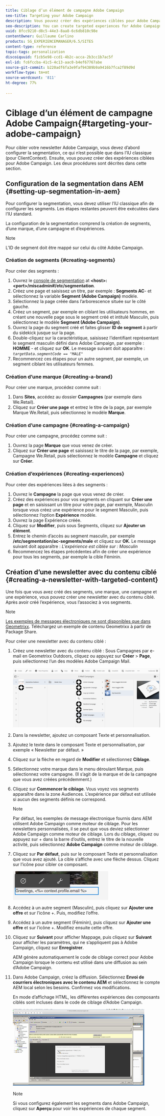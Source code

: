 ```yaml
---
title: Ciblage d’un élément de campagne Adobe Campaign
seo-title: Targeting your Adobe Campaign
description: Vous pouvez créer des expériences ciblées pour Adobe Campaign après la configuration de la segmentation
seo-description: You can create targeted experiences for Adobe Campaign after setting up segmentation
uuid: 8fcc9210-d8c5-44e3-8aa8-6c6db810c98e
contentOwner: Guillaume Carlino
products: SG_EXPERIENCEMANAGER/6.5/SITES
content-type: reference
topic-tags: personalization
discoiquuid: f1cb5e98-ccd1-4b2c-acca-2b3cc1b7ac5f
exl-id: fc6fccba-41c5-4c13-aac0-b4ef67767abe
source-git-commit: b220adf6fa3e9faf94389b9a9416b7fca2f89d9d
workflow-type: tm+mt
source-wordcount: '811'
ht-degree: 77%

---
```


# Ciblage d’un élément de campagne Adobe Campaign{#targeting-your-adobe-campaign}

Pour cibler votre newsletter Adobe Campaign, vous devez d’abord configurer la segmentation, ce qui n’est possible que dans l’IU classique (pour ClientContext). Ensuite, vous pouvez créer des expériences ciblées pour Adobe Campaign. Les deux procédures sont décrites dans cette section.

## Configuration de la segmentation dans AEM {#setting-up-segmentation-in-aem}

Pour configurer la segmentation, vous devez utiliser l’IU classique afin de configurer les segments. Les étapes restantes peuvent être exécutées dans l’IU standard.

La configuration de la segmentation comprend la création de segments, d’une marque, d’une campagne et d’expériences.

>[!NOTE]
>
>L’ID de segment doit être mappé sur celui du côté Adobe Campaign.

### Création de segments {#creating-segments}

Pour créer des segments :

1. Ouvrez le [console de segmentation](http://localhost:4502/miscadmin#/etc/segmentation) at **&lt;host>:&lt;port>/miscadmin#/etc/segmentation**.
1. Créez une page et saisissez un titre, par exemple : **Segments AC**- et sélectionnez la variable **Segment (Adobe Campaign)** modèle.
1. Sélectionnez la page créée dans l’arborescence située sur le côté gauche.
1. Créez un segment, par exemple en ciblant les utilisateurs hommes, en créant une nouvelle page sous le segment créé et intitulé Masculin, puis sélectionnez le modèle **Segment (Adobe Campaign)**.
1. Ouvrez la page du segment créé et faites glisser **ID de segment** à partir du sidekick jusque sur la page.
1. Double-cliquez sur la caractéristique, saisissez l’identifiant représentant le segment masculin défini dans Adobe Campaign, par exemple : **HOMME** - et cliquez sur **OK**. Le message suivant doit apparaître : *`targetData.segmentCode == "MALE"`*
1. Recommencez ces étapes pour un autre segment, par exemple, un segment ciblant les utilisateurs femmes.

### Création d’une marque {#creating-a-brand}

Pour créer une marque, procédez comme suit :

1. Dans **Sites**, accédez au dossier **Campagnes** (par exemple dans We.Retail).
1. Cliquez sur **Créer une page** et entrez le titre de la page, par exemple Marque We.Retail, puis sélectionnez le modèle **Marque**.

### Création d’une campagne {#creating-a-campaign}

Pour créer une campagne, procédez comme suit :

1. Ouvrez la page **Marque** que vous venez de créer. 
1. Cliquez sur **Créer une page** et saisissez le titre de la page, par exemple, Campagne We.Retail, puis sélectionnez le modèle **Campagne** et cliquez sur **Créer**.

### Création d’expériences {#creating-experiences}

Pour créer des expériences liées à des segments :

1. Ouvrez le **Campagne** la page que vous venez de créer.
1. Créez des expériences pour vos segments en cliquant sur **Créer une page** et en saisissant un titre pour votre page, par exemple, Masculin lorsque vous créez une expérience pour le segment Masculin, puis sélectionnez l’option **Expérience** modèle.
1. Ouvrez la page Expérience créée.
1. Cliquez sur **Modifier**, puis sous Segments, cliquez sur **Ajouter un élément**.
1. Entrez le chemin d’accès au segment masculin, par exemple **/etc/segmentation/ac-segments/male** et cliquez sur **OK**. Le message suivant doit apparaître : *L’expérience est ciblée sur : Masculin*
1. Recommencez les étapes précédentes afin de créer une expérience pour tous les segments, par exemple la cible Féminin.

## Création d’une newsletter avec du contenu ciblé {#creating-a-newsletter-with-targeted-content}

Une fois que vous avez créé des segments, une marque, une campagne et une expérience, vous pouvez créer une newsletter avec du contenu ciblé. Après avoir créé l’expérience, vous l’associez à vos segments.

>[!NOTE]
>
>[Les exemples de messages électroniques ne sont disponibles que dans Geometrixx](/help/sites-developing/we-retail.md). Téléchargez un exemple de contenu Geometrixx à partir de Package Share.

Pour créer une newsletter avec du contenu ciblé :

1. Créez une newsletter avec du contenu ciblé : Sous Campagnes par e-mail en Geometrixx Outdoors, cliquez ou appuyez sur **Créer** > **Page**, puis sélectionnez l’un des modèles Adobe Campaign Mail.

   ![chlimage_1-188](assets/chlimage_1-188.png)

1. Dans la newsletter, ajoutez un composant Texte et personnalisation.
1. Ajoutez le texte dans le composant Texte et personnalisation, par exemple « Newsletter par défaut. »
1. Cliquez sur la flèche en regard de **Modifier** et sélectionnez **Ciblage**.
1. Sélectionnez votre marque dans le menu déroulant Marque, puis sélectionnez votre campagne. (Il s’agit de la marque et de la campagne que vous avez créées précédemment.)
1. Cliquez sur **Commencer le ciblage**. Vous voyez vos segments apparaître dans la zone Audiences. L’expérience par défaut est utilisée si aucun des segments définis ne correspond.

   >[!NOTE]
   >
   >Par défaut, les exemples de message électronique fournis dans AEM utilisent Adobe Campaign comme moteur de ciblage. Pour les newsletters personnalisées, il se peut que vous deviez sélectionner Adobe Campaign comme moteur de ciblage. Lors du ciblage, cliquez ou appuyez sur + dans la barre d’outils, entrez le titre de la nouvelle activité, puis sélectionnez **Adobe Campaign** comme moteur de ciblage.

1. Cliquez sur **Par défaut**, puis sur le composant Texte et personnalisation que vous avez ajouté. La cible s’affiche avec une flèche dessus. Cliquez sur l’icône pour cibler ce composant.

   ![chlimage_1-189](assets/chlimage_1-189.png)

1. Accédez à un autre segment (Masculin), puis cliquez sur **Ajouter une offre** et sur l’icône +. Puis, modifiez l’offre.
1. Accédez à un autre segment (Féminin), puis cliquez sur **Ajouter une offre** et sur l’icône +. Modifiez ensuite cette offre. 
1. Cliquez sur **Suivant** pour afficher Mappage, puis cliquez sur **Suivant** pour afficher les paramètres, qui ne s’appliquent pas à Adobe Campaign, cliquez sur **Enregistrer**.

   AEM génère automatiquement le code de ciblage correct pour Adobe Campaign lorsque le contenu est utilisé dans une diffusion au sein d’Adobe Campaign.

1. Dans Adobe Campaign, créez la diffusion. Sélectionnez **Envoi de courriers électroniques avec le contenu AEM** et sélectionnez le compte AEM local selon les besoins. Confirmez vos modifications.

   En mode d’affichage HTML, les différentes expériences des composants ciblés sont incluses dans le code de ciblage d’Adobe Campaign.

   ![chlimage_1-190](assets/chlimage_1-190.png)

   >[!NOTE]
   >
   >Si vous configurez également les segments dans Adobe Campaign, cliquez sur **Aperçu** pour voir les expériences de chaque segment.

